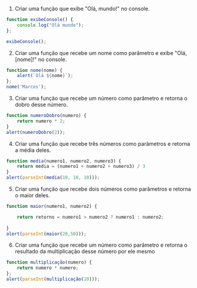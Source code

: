 1) Criar uma função que exibe "Olá, mundo!" no console.

```js
function exibeConsole() {
    console.log("Olá mundo");
};

exibeConsole();
```

2) Criar uma função que recebe um nome como parâmetro e exibe "Olá, [nome]!" no console.

```js
function nome(nome) {
    alert(`Olá ${nome}`);
};
nome('Marcos');
```

3) Criar uma função que recebe um número como parâmetro e retorna o dobro desse número.

```js
function numeroDobro(numero) {
    return numero * 2;
}
alert(numeroDobro(2));
```

4) Criar uma função que recebe três números como parâmetros e retorna a média deles.

```js
function media(numero1, numero2, numero3) {
    return media = (numero1 + numero2 + numero3) / 3
}
alert(parseInt(media(10, 10, 10)));
```
5) Criar uma função que recebe dois números como parâmetros e retorna o maior deles.

```js
function maior(numero1, numero2) {

    return retorno = numero1 > numero2 ? numero1 : numero2;
    
}
alert(parseInt(maior(20,50)));
```

6) Criar uma função que recebe um número como parâmetro e retorna o resultado da multiplicação desse número por ele mesmo

```js
function multiplicação(numero) {
    return numero * numero;
};
alert(parseInt(multiplicação(10)));
```
